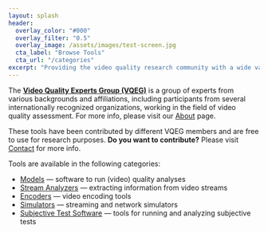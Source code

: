 ```yaml
---
layout: splash
header:
  overlay_color: "#000"
  overlay_filter: "0.5"
  overlay_image: /assets/images/test-screen.jpg
  cta_label: "Browse Tools"
  cta_url: "/categories"
excerpt: "Providing the video quality research community with a wide variety of **software tools and guidance** in order to facilitate research."
---
```


The [**Video Quality Experts Group (VQEG)**](https://www.its.bldrdoc.gov/vqeg/vqeg-home.aspx) is a group of experts from various backgrounds and affiliations, including participants from several internationally recognized organizations, working in the field of video quality assessment. For more info, please visit our [About](/about) page.

These tools have been contributed by different VQEG members and are free to use for research purposes. **Do you want to contribute?** Please visit [Contact](/contact) for more info.

Tools are available in the following categories:

- [Models](/tools/#models) — software to run (video) quality analyses
- [Stream Analyzers](/tools/#stream-analyzers) — extracting information from video streams
- [Encoders](tools/#encoders) — video encoding tools
- [Simulators](tools/#simulators) — streaming and network simulators
- [Subjective Test Software](tools/#subjective-test-software) — tools for running and analyzing subjective tests